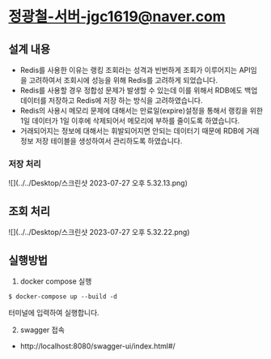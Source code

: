 # 정광철-서버-jgc1619@naver.com

## 설계 내용
- Redis를 사용한 이유는 랭킹 조회라는 성격과 빈번하게 조회가 이루어지는 API임을 고려하여서 조회시에 
성능을 위해 Redis를 고려하게 되었습니다. 
- Redis를 사용할 경우 정합성 문제가 발생할 수 있는데 이를 위해서 RDB에도 백업 데이터를 저장하고 Redis에 저장
하는 방식을 고려하였습니다.
- Redis의 사용시 메모리 문제에 대해서는 만료일(expire)설정을 통해서 랭킹을 위한 1일 데이터가 1일 이후에 삭제되어서
메모리에 부하를 줄이도록 하였습니다.
- 거래되어지는 정보에 대해서는 휘발되어지면 안되는 데이터기 때문에 RDB에 거래정보 저장 테이블을 생성하여서 관리하도록 하였습니다.
### 저장 처리
![](../../Desktop/스크린샷 2023-07-27 오후 5.32.13.png)


## 조회 처리
![](../../Desktop/스크린샷 2023-07-27 오후 5.32.22.png)
## 실행방법
1. docker compose 실행
```
$ docker-compose up --build -d 
```
터미널에 입력하여 실행합니다.

2. swagger 접속
- http://localhost:8080/swagger-ui/index.html#/

